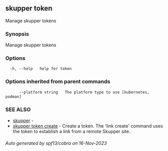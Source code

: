 ## skupper token

Manage skupper tokens

### Synopsis

Manage skupper tokens

### Options

```
  -h, --help   help for token
```

### Options inherited from parent commands

```
      --platform string   The platform type to use [kubernetes, podman]
```

### SEE ALSO

* [skupper](skupper.md)	 - 
* [skupper token create](skupper_token_create.md)	 - Create a token.  The 'link create' command uses the token to establish a link from a remote Skupper site.

###### Auto generated by spf13/cobra on 16-Nov-2023
